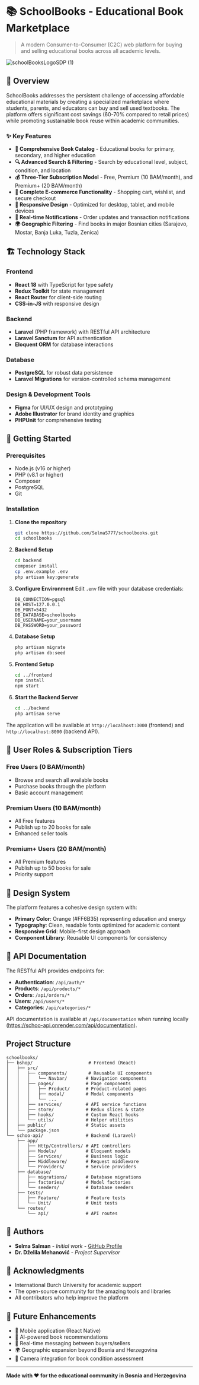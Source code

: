 # 📚 SchoolBooks - Educational Book Marketplace

> A modern Consumer-to-Consumer (C2C) web platform for buying and selling educational books across all academic levels.

![schoolBooksLogoSDP (1)](https://github.com/user-attachments/assets/edccade6-44ad-455c-89c5-f67eb64a94f0)



## 🎯 Overview

SchoolBooks addresses the persistent challenge of accessing affordable educational materials by creating a specialized marketplace where students, parents, and educators can buy and sell used textbooks. The platform offers significant cost savings (60-70% compared to retail prices) while promoting sustainable book reuse within academic communities.

### ✨ Key Features

- **📖 Comprehensive Book Catalog** - Educational books for primary, secondary, and higher education
- **🔍 Advanced Search & Filtering** - Search by educational level, subject, condition, and location
- **💰 Three-Tier Subscription Model** - Free, Premium (10 BAM/month), and Premium+ (20 BAM/month)
- **🛒 Complete E-commerce Functionality** - Shopping cart, wishlist, and secure checkout
- **📱 Responsive Design** - Optimized for desktop, tablet, and mobile devices
- **🔔 Real-time Notifications** - Order updates and transaction notifications
- **🌍 Geographic Filtering** - Find books in major Bosnian cities (Sarajevo, Mostar, Banja Luka, Tuzla, Zenica)

## 🏗️ Technology Stack

### Frontend
- **React 18** with TypeScript for type safety
- **Redux Toolkit** for state management
- **React Router** for client-side routing
- **CSS-in-JS** with responsive design

### Backend
- **Laravel** (PHP framework) with RESTful API architecture
- **Laravel Sanctum** for API authentication
- **Eloquent ORM** for database interactions

### Database
- **PostgreSQL** for robust data persistence
- **Laravel Migrations** for version-controlled schema management

### Design & Development Tools
- **Figma** for UI/UX design and prototyping
- **Adobe Illustrator** for brand identity and graphics
- **PHPUnit** for comprehensive testing

## 🚀 Getting Started

### Prerequisites

- Node.js (v16 or higher)
- PHP (v8.1 or higher)
- Composer
- PostgreSQL
- Git

### Installation

1. **Clone the repository**
   ```bash
   git clone https://github.com/SelmaS777/schoolbooks.git
   cd schoolbooks
   ```

2. **Backend Setup**
   ```bash
   cd backend
   composer install
   cp .env.example .env
   php artisan key:generate
   ```

3. **Configure Environment**
   Edit `.env` file with your database credentials:
   ```env
   DB_CONNECTION=pgsql
   DB_HOST=127.0.0.1
   DB_PORT=5432
   DB_DATABASE=schoolbooks
   DB_USERNAME=your_username
   DB_PASSWORD=your_password
   ```

4. **Database Setup**
   ```bash
   php artisan migrate
   php artisan db:seed
   ```

5. **Frontend Setup**
   ```bash
   cd ../frontend
   npm install
   npm start
   ```

6. **Start the Backend Server**
   ```bash
   cd ../backend
   php artisan serve
   ```

The application will be available at `http://localhost:3000` (frontend) and `http://localhost:8000` (backend API).

## 📖 User Roles & Subscription Tiers

### Free Users (0 BAM/month)
- Browse and search all available books
- Purchase books through the platform
- Basic account management

### Premium Users (10 BAM/month)
- All Free features
- Publish up to 20 books for sale
- Enhanced seller tools

### Premium+ Users (20 BAM/month)
- All Premium features
- Publish up to 50 books for sale
- Priority support

## 🎨 Design System

The platform features a cohesive design system with:
- **Primary Color**: Orange (#FF6B35) representing education and energy
- **Typography**: Clean, readable fonts optimized for academic content
- **Responsive Grid**: Mobile-first design approach
- **Component Library**: Reusable UI components for consistency

## 📱 API Documentation

The RESTful API provides endpoints for:

- **Authentication**: `/api/auth/*`
- **Products**: `/api/products/*`
- **Orders**: `/api/orders/*`
- **Users**: `/api/users/*`
- **Categories**: `/api/categories/*`

API documentation is available at `/api/documentation` when running locally (https://schoo-api.onrender.com/api/documentation).

## Project Structure

```
schoolbooks/
├── bshop/                     # Frontend (React)
│   ├── src/
│   │   ├── components/        # Reusable UI components
│   │   │   └── Navbar/       # Navigation components
│   │   ├── pages/            # Page components
│   │   │   ├── Product/      # Product-related pages
│   │   │   ├── modal/        # Modal components
│   │   │   └── ...
│   │   ├── services/         # API service functions
│   │   ├── store/            # Redux slices & state
│   │   ├── hooks/            # Custom React hooks
│   │   └── utils/            # Helper utilities
│   ├── public/               # Static assets
│   └── package.json
└── schoo-api/                # Backend (Laravel)
    ├── app/
    │   ├── Http/Controllers/ # API controllers
    │   ├── Models/           # Eloquent models
    │   ├── Services/         # Business logic
    │   ├── Middleware/       # Request middleware
    │   └── Providers/        # Service providers
    ├── database/
    │   ├── migrations/       # Database migrations
    │   ├── factories/        # Model factories
    │   └── seeders/          # Database seeders
    ├── tests/
    │   ├── Feature/          # Feature tests
    │   └── Unit/             # Unit tests
    └── routes/
        └── api/              # API routes
```

## 👥 Authors

- **Selma Salman** - *Initial work* - [GitHub Profile](https://github.com/SelmaS777)
- **Dr. Dželila Mehanović** - *Project Supervisor*

## 🙏 Acknowledgments

- International Burch University for academic support
- The open-source community for the amazing tools and libraries
- All contributors who help improve the platform

## 🔮 Future Enhancements

- 📱 Mobile application (React Native)
- 🤖 AI-powered book recommendations
- 💬 Real-time messaging between buyers/sellers
- 🌍 Geographic expansion beyond Bosnia and Herzegovina
- 📸 Camera integration for book condition assessment

---

**Made with ❤️ for the educational community in Bosnia and Herzegovina**
